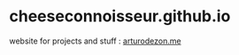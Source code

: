 # cheeseconnoisseur.github.io
website for projects and stuff : [arturodezon.me](http://arturodezon.me/)

